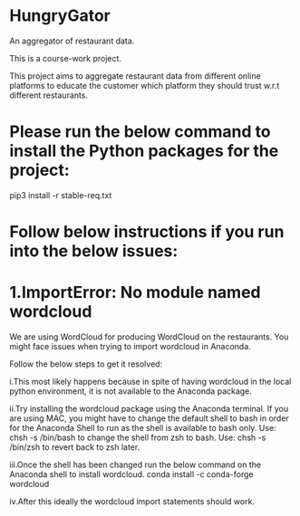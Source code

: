 # HungryGator
An aggregator of restaurant data.


This is a course-work project.

This project aims to aggregate restaurant data from different online platforms to educate the customer which platform they should trust w.r.t different restaurants.

# Please run the below command to install the Python packages for the project:

pip3 install -r stable-req.txt 


# Follow below instructions if you run into the below issues:

# 1.ImportError: No module named wordcloud

We are using WordCloud for producing WordCloud on the restaurants.
You might face issues when trying to import wordcloud in Anaconda.

 Follow the below steps to get it resolved:


   i.This most likely happens because in spite of having wordcloud in the local python environment, it is not available to the Anaconda package.


   ii.Try installing the wordcloud package using the Anaconda terminal.
       If you are using MAC, you might have to change the default shell to bash in order for the Anaconda Shell to run as the shell is available to bash only.
       Use: chsh -s /bin/bash to change the shell from zsh to bash.
       Use: chsh -s /bin/zsh to revert back to zsh later.


   iii.Once the shell has been changed run the below command on the Anaconda shell to install wordcloud.
       conda install -c conda-forge wordcloud


   iv.After this ideally the wordcloud import statements should work.
